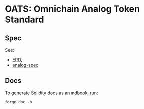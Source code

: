 # OATS: Omnichain Analog Token Standard

## Spec

See: 

+ [ERD](https://hackmd.io/bg0DTqWjSFOf7lV_7KyiOA),
+ [analog-spec](https://github.com/Analog-Labs/analog-spec/blob/master/src/products/OATS.md).

## Docs 

To generate Solidity docs as an mdbook, run: 

``` shell
forge doc -b
```

